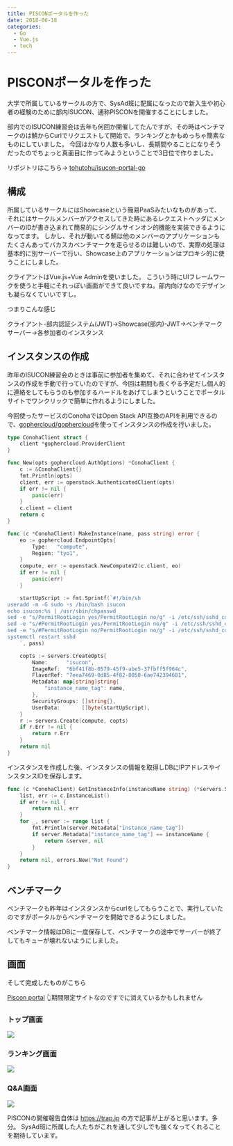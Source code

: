 ```yaml
---
title: PISCONポータルを作った
date: 2018-06-18
categories: 
  - Go
  - Vue.js
  - tech
---
```


# PISCONポータルを作った
大学で所属しているサークルの方で、SysAd班に配属になったので新入生や初心者の経験のために部内ISUCON、通称PISCONを開催することにしました。

部内でのISUCON練習会は去年も何回か開催してたんですが、その時はベンチマークのは鯖からCurlでリクエストして開始で、ランキングとかもめっちゃ簡素なものにしていました。
今回はかなり人数も多いし、長期間やることになりそうだったのでちょっと真面目に作ってみようということで3日位で作りました。

リポジトリはこちら→ [tohutohu/isucon-portal-go](https://github.com/tohutohu/isucon-portal-go)

## 構成
所属しているサークルにはShowcaseという簡易PaaSみたいなものがあって、それにはサークルメンバーがアクセスしてきた時にあるレクエストヘッダにメンバーのIDが書き込まれて簡易的にシングルサインオン的機能を実装できるようになってます。
しかし、それが動いてる鯖は他のメンバーのアプリケーションもたくさんあってバカスカベンチマークを走らせるのは難しいので、実際の処理は基本的に別サーバーで行い、Showcase上のアプリケーションはプロキシ的に使うことにしました。

クライアントはVue.js+Vue Adminを使いました。
こういう時にUIフレームワークを使うと手軽にそれっぽい画面ができて良いですね。部内向けなのでデザインも凝らなくていいですし。

つまりこんな感じ

クライアント-部内認証システム(JWT)→Showcase(部内)-JWT→ベンチマークサーバー→各参加者のインスタンス

## インスタンスの作成
昨年のISUCON練習会のときは事前に参加者を集めて、それに合わせてインスタンスの作成を手動で行っていたのですが、今回は期間も長くやる予定だし個人的に連絡をしてもらうのも参加するハードルをあげてしまうということでポータルサイトでワンクリックで簡単に作れるようにしました。

今回使ったサービスのConohaではOpen Stack API互換のAPIを利用できるので、[gophercloud/gophercloud](https://github.com/gophercloud/gophercloud)を使ってインスタンスの作成を行いました。

```go
type ConohaClient struct {
    client *gophercloud.ProviderClient
}

func New(opts gophercloud.AuthOptions) *ConohaClient {
	c := &ConohaClient{}
	fmt.Println(opts)
	client, err := openstack.AuthenticatedClient(opts)
	if err != nil {
		panic(err)
	}
	c.client = client
	return c
}

func (c *ConohaClient) MakeInstance(name, pass string) error {
	eo := gophercloud.EndpointOpts{
		Type:   "compute",
		Region: "tyo1",
	}
	compute, err := openstack.NewComputeV2(c.client, eo)
	if err != nil {
		panic(err)
	}

	startUpScript := fmt.Sprintf(`#!/bin/sh
useradd -m -G sudo -s /bin/bash isucon
echo isucon:%s | /usr/sbin/chpasswd
sed -e "s/PermitRootLogin yes/PermitRootLogin no/g" -i /etc/ssh/sshd_config
sed -e "s/#PermitRootLogin yes/PermitRootLogin no/g" -i /etc/ssh/sshd_config
sed -e "s/#PermitRootLogin no/PermitRootLogin no/g" -i /etc/ssh/sshd_config
systemctl restart sshd	
	`, pass)

	copts := servers.CreateOpts{
		Name:      "isucon",
		ImageRef:  "6bf41f8b-0579-45f9-abe5-37fbff5f964c",
		FlavorRef: "7eea7469-0d85-4f82-8050-6ae742394681",
		Metadata: map[string]string{
			"instance_name_tag": name,
		},
		SecurityGroups: []string{},
		UserData:       []byte(startUpScript),
	}
	r := servers.Create(compute, copts)
	if r.Err != nil {
		return r.Err
	}
	return nil
}
```

インスタンスを作成した後、インスタンスの情報を取得しDBにIPアドレスやインスタンスIDを保存します。

```go
func (c *ConohaClient) GetInstanceInfo(instanceName string) (*servers.Server, error) {
	list, err := c.InstanceList()
	if err != nil {
		return nil, err
	}
	for _, server := range list {
		fmt.Println(server.Metadata["instance_name_tag"])
		if server.Metadata["instance_name_tag"] == instanceName {
			return &server, nil
		}
	}
	return nil, errors.New("Not Found")
}
```

## ベンチマーク
ベンチマークも昨年はインスタンスからcurlをしてもらうことで、実行していたのですがポータルからベンチマークを開始できるようにしました。

ベンチマーク情報はDBに一度保存して、ベンチマークの途中でサーバーが終了してもキューが壊れないようにしました。


## 画面
そして完成したものがこちら

[Piscon portal](http://isucon-portal.to-hutohu.trap.show/#/dashboard)
👆期間限定サイトなのですでに消えているかもしれません

### トップ画面
![](./1.png)

### ランキング画面
![](./2.png)

### Q&A画面
![](./3.png)


PISCONの開催報告自体は https://trap.jp の方で記事が上がると思います。多分。
SysAd班に所属した人たちがこれを通して少しでも強くなってくれることを期待しています。
